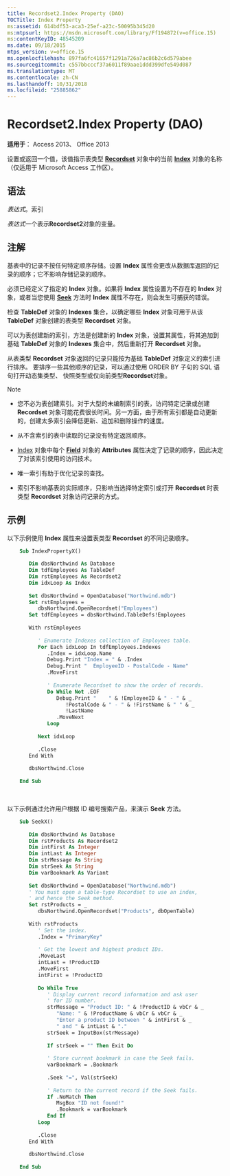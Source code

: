 ```yaml
---
title: Recordset2.Index Property (DAO)
TOCTitle: Index Property
ms:assetid: 614bdf53-aca3-25ef-a23c-50095b345d20
ms:mtpsurl: https://msdn.microsoft.com/library/Ff194872(v=office.15)
ms:contentKeyID: 48545209
ms.date: 09/18/2015
mtps_version: v=office.15
ms.openlocfilehash: 897fa6fc41657f1291a726a7ac86b2c6d579abee
ms.sourcegitcommit: c557bbcccf37a6011f89aae1ddd399dfe549d087
ms.translationtype: MT
ms.contentlocale: zh-CN
ms.lasthandoff: 10/31/2018
ms.locfileid: "25885862"
---
```

# <a name="recordset2index-property-dao"></a>Recordset2.Index Property (DAO)


**适用于**： Access 2013、 Office 2013

设置或返回一个值，该值指示表类型 **[Recordset](index-object-dao.md)** 对象中的当前 **[Index](recordset-object-dao.md)** 对象的名称（仅适用于 Microsoft Access 工作区）。

## <a name="syntax"></a>语法

*表达式*。索引

*表达式*一个表示**Recordset2**对象的变量。

## <a name="remarks"></a>注解

基表中的记录不按任何特定顺序存储。设置 **Index** 属性会更改从数据库返回的记录的顺序；它不影响存储记录的顺序。

必须已经定义了指定的 **Index** 对象。如果将 **Index** 属性设置为不存在的 **Index** 对象，或者当您使用 [**Seek**](recordset2-seek-method-dao.md) 方法时 **Index** 属性不存在，则会发生可捕获的错误。

检查 **TableDef** 对象的 **Indexes** 集合，以确定哪些 **Index** 对象可用于从该 **TableDef** 对象创建的表类型 **Recordset** 对象。

可以为表创建新的索引，方法是创建新的 **Index** 对象，设置其属性，将其追加到基础 **TableDef** 对象的 **Indexes** 集合中，然后重新打开 **Recordset** 对象。

从表类型 **Recordset** 对象返回的记录只能按为基础 **TableDef** 对象定义的索引进行排序。 要排序一些其他顺序的记录，可以通过使用 ORDER BY 子句的 SQL 语句打开动态集类型、 快照类型或仅向前类型**Recordset**对象。


> [!NOTE]
> <UL>
> <LI>
> <P>您不必为表创建索引。对于大型的未编制索引的表，访问特定记录或创建 <STRONG>Recordset</STRONG> 对象可能花费很长时间。另一方面，由于所有索引都是自动更新的，创建太多索引会降低更新、追加和删除操作的速度。</P>
> <LI>
> <P>从不含索引的表中读取的记录没有特定返回顺序。</P>
> <LI>
> <P><A href="field-attributes-property-dao.md">Index</A> 对象中每个 <A href="field-object-dao.md"><STRONG>Field</STRONG></A> 对象的 <STRONG><STRONG>Attributes</STRONG></STRONG> 属性决定了记录的顺序，因此决定了对该索引使用的访问技术。</P>
> <LI>
> <P>唯一索引有助于优化记录的查找。</P>
> <LI>
> <P>索引不影响基表的实际顺序，只影响当选择特定索引或打开 <STRONG>Recordset</STRONG> 时表类型 <STRONG>Recordset</STRONG> 对象访问记录的方式。</P></LI></UL>



## <a name="example"></a>示例

以下示例使用 **Index** 属性来设置表类型 **Recordset** 的不同记录顺序。

```vb
    Sub IndexPropertyX() 
     
       Dim dbsNorthwind As Database 
       Dim tdfEmployees As TableDef 
       Dim rstEmployees As Recordset2 
       Dim idxLoop As Index 
     
       Set dbsNorthwind = OpenDatabase("Northwind.mdb") 
       Set rstEmployees = _ 
          dbsNorthwind.OpenRecordset("Employees") 
       Set tdfEmployees = dbsNorthwind.TableDefs!Employees 
     
       With rstEmployees 
     
          ' Enumerate Indexes collection of Employees table. 
          For Each idxLoop In tdfEmployees.Indexes 
             .Index = idxLoop.Name 
             Debug.Print "Index = " & .Index 
             Debug.Print "  EmployeeID - PostalCode - Name" 
             .MoveFirst 
     
             ' Enumerate Recordset to show the order of records. 
             Do While Not .EOF 
                Debug.Print "    " & !EmployeeID & " - " & _ 
                   !PostalCode & " - " & !FirstName & " " & _ 
                   !LastName 
                .MoveNext 
             Loop 
     
          Next idxLoop 
     
          .Close 
       End With 
     
       dbsNorthwind.Close 
     
    End Sub 
```

<br/>

以下示例通过允许用户根据 ID 编号搜索产品，来演示 **Seek** 方法。

```vb
    Sub SeekX() 
     
       Dim dbsNorthwind As Database 
       Dim rstProducts As Recordset2 
       Dim intFirst As Integer 
       Dim intLast As Integer 
       Dim strMessage As String 
       Dim strSeek As String 
       Dim varBookmark As Variant 
     
       Set dbsNorthwind = OpenDatabase("Northwind.mdb") 
       ' You must open a table-type Recordset to use an index,  
       ' and hence the Seek method. 
       Set rstProducts = _ 
          dbsNorthwind.OpenRecordset("Products", dbOpenTable) 
     
       With rstProducts 
          ' Set the index. 
          .Index = "PrimaryKey" 
     
          ' Get the lowest and highest product IDs. 
          .MoveLast 
          intLast = !ProductID 
          .MoveFirst 
          intFirst = !ProductID 
     
          Do While True 
             ' Display current record information and ask user  
             ' for ID number. 
             strMessage = "Product ID: " & !ProductID & vbCr & _ 
                "Name: " & !ProductName & vbCr & vbCr & _ 
                "Enter a product ID between " & intFirst & _ 
                " and " & intLast & "." 
             strSeek = InputBox(strMessage) 
     
             If strSeek = "" Then Exit Do 
     
             ' Store current bookmark in case the Seek fails. 
             varBookmark = .Bookmark 
     
             .Seek "=", Val(strSeek) 
     
             ' Return to the current record if the Seek fails. 
             If .NoMatch Then 
                MsgBox "ID not found!" 
                .Bookmark = varBookmark 
             End If 
          Loop 
     
          .Close 
       End With 
     
       dbsNorthwind.Close 
     
    End Sub
```
